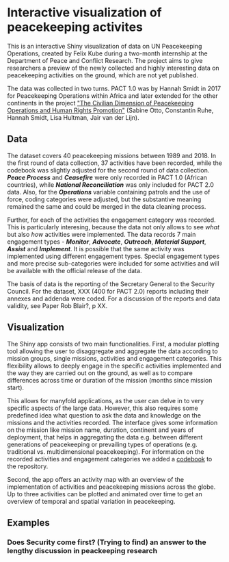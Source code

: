 # Interactive visualization of peacekeeping activites
This is an interactive Shiny visualization of data on UN Peacekeeping Operations, created by Felix Kube during a two-month internship at the Department of Peace and Conflict Research. The project aims to give researchers a preview of the newly collected and highly interesting data on peacekeeping activities on the ground, which are not yet published. 

The data was collected in two turns. PACT 1.0 was  by Hannah Smidt in 2017 for Peacekeeping Operations within Africa and later extended for the other continents in the project ["The Civilian Dimension of Peacekeeping Operations and Human Rights Promotion"](https://pcr.uu.se/research/research-themes/human-rights/the-civilian-dimension-of-peacekeeping-operations-and-human-rights-promotion/) (Sabine Otto, Constantin Ruhe, Hannah Smidt, Lisa Hultman, Jair van der Lijn).

## Data

The dataset covers 40 peacekeeping missions between 1989 and 2018. In the first round of data collection, 37 activities have been recorded, while the codebook was slightly adjusted for the second round of data collection. ***Peace Process*** and ***Ceasefire*** were only recorded in PACT 1.0 (African countries), while ***National Reconciliation*** was only included for PACT 2.0 data. Also, for the ***Operations*** variable containing patrols and the use of force, coding categories were adjusted, but the substantive meaning remained the same and could be merged in the data cleaning process.

Further, for each of the activities the engagement category was recorded. This is particularly interesing, because the data not only allows to see *what* but also *how* activities were implemented. The data records 7 main engagement types - ***Monitor***, ***Advocate***, ***Outreach***, ***Material Support***, ***Assist*** and ***Implement***. It is possible that the same activity was implemented using different engagement types. Special engagement types and more precise sub-categories were included for some activities and will be available with the official release of the data.

The basis of data is the reporting of the Secretary General to the Security Council. For the dataset, XXX (400 for PACT 2.0) reports including their annexes and addenda were coded. For a discussion of the reports and data validity, see Paper Rob Blair?, p XX. 

## Visualization

The Shiny app consists of two main functionalities. First, a modular plotting tool allowing the user to disaggregate and aggregate the data according to mission groups, single missions, activities and engagement categories. This flexibility allows to deeply engage in the specific activities implemented and the way they are carried out on the ground, as well as to compare differences across time or duration of the mission (months since mission start).

This allows for manyfold applications, as the user can delve in to very specific aspects of the large data. However, this also requires some predefined idea what question to ask the data and knowledge on the missions and the activities recorded. The interface gives some information on the mission like mission name, duration, continent and years of deployment, that helps in aggregating the data e.g. between different generations of peacekeeping or prevailing types of operations (e.g. traditional vs. multidimensional peacekeeping). For information on the recorded activities and engagement categories we added a [codebook](url) to the repository.

Second, the app offers an activity map with an overview of the implementation of activities and peacekeeping missions across the globe. Up to three activities can be plotted and animated over time to get an overview of temporal and spatial variation in peacekeeping.

## Examples

### Does Security come first? (Trying to find) an answer to the lengthy discussion in peackeeping research
